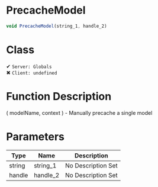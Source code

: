 # PrecacheModel
```js	
void PrecacheModel(string_1, handle_2)
```
# Class
✔ `Server: Globals`  
✖ `Client: undefined`  

# Function Description
( modelName, context ) - Manually precache a single model
# Parameters
Type|Name|Description
--|--|--
string|string_1|No Description Set
handle|handle_2|No Description Set
